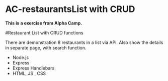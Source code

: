 # AC-restaurantsList with CRUD 
**This is a exercise from Alpha Camp.**

#Restaurant List with CRUD functions

There are demonstration 8 restaurants in a list via API.
Also show the details in separate page, with search function.

- Node.js
- Express
- Express Handlebars
- HTML, JS , CSS
